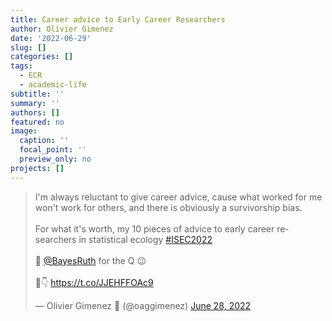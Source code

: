 ```yaml
---
title: Career advice to Early Career Researchers
author: Olivier Gimenez
date: '2022-06-29'
slug: []
categories: []
tags:
  - ECR
  - academic-life
subtitle: ''
summary: ''
authors: []
featured: no
image:
  caption: ''
  focal_point: ''
  preview_only: no
projects: []
---
```



<blockquote class="twitter-tweet"><p lang="en" dir="ltr">I&#39;m always reluctant to give career advice, cause what worked for me won&#39;t work for others, and there is obviously a survivorship bias. <br><br>For what it&#39;s worth, my 10 pieces of advice to early career researchers in statistical ecology <a href="https://twitter.com/hashtag/ISEC2022?src=hash&amp;ref_src=twsrc%5Etfw">#ISEC2022</a> <br><br>🙏 <a href="https://twitter.com/BayesRuth?ref_src=twsrc%5Etfw">@BayesRuth</a> for the Q 😉<br><br>🧵👇 <a href="https://t.co/JJEHFFOAc9">https://t.co/JJEHFFOAc9</a></p>&mdash; Olivier Gimenez 🖖 (@oaggimenez) <a href="https://twitter.com/oaggimenez/status/1541893812984991744?ref_src=twsrc%5Etfw">June 28, 2022</a></blockquote> <script async src="https://platform.twitter.com/widgets.js" charset="utf-8"></script> 


